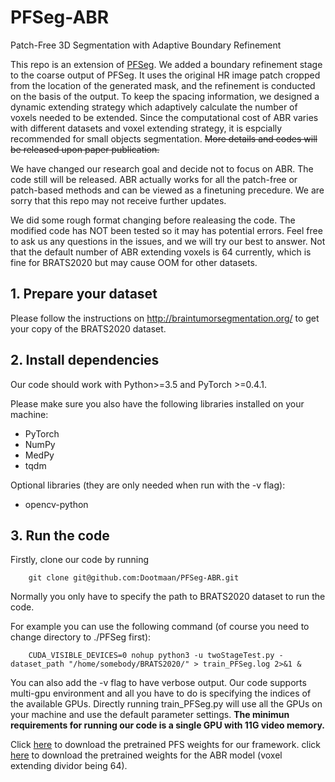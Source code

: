 # PFSeg-ABR
Patch-Free 3D Segmentation with Adaptive Boundary Refinement

This repo is an extension of [PFSeg](https://github.com/Dootmaan/PFSeg). We added a boundary refinement stage to the coarse output of PFSeg. It uses the original HR image patch cropped from the location of the generated mask, and the refinement is conducted on the basis of the output. To keep the spacing information, we designed a dynamic extending strategy which adaptively calculate the number of voxels needed to be extended. Since the computational cost of ABR varies with different datasets and voxel extending strategy, it is espcially recommended for small objects segmentation. ~~More details and codes will be released upon paper publication.~~

We have changed our research goal and decide not to focus on ABR. The code still will be released. ABR actually works for all the patch-free or patch-based methods and can be viewed as a finetuning precedure. We are sorry that this repo may not receive further updates.

We did some rough format changing before realeasing the code. The modified code has NOT been tested so it may has potential errors. Feel free to ask us any questions in the issues, and we will try our best to answer. Not that the default number of ABR extending voxels is 64 currently, which is fine for BRATS2020 but may cause OOM for other datasets.

## 1. Prepare your dataset
Please follow the instructions on http://braintumorsegmentation.org/ to get your copy of the BRATS2020 dataset. 

## 2. Install dependencies
Our code should work with Python>=3.5 and PyTorch >=0.4.1. 

Please make sure you also have the following libraries installed on your machine:
- PyTorch
- NumPy
- MedPy
- tqdm

Optional libraries (they are only needed when run with the -v flag):
- opencv-python

## 3. Run the code
Firstly, clone our code by running

```
    git clone git@github.com:Dootmaan/PFSeg-ABR.git
```
Normally you only have to specify the path to BRATS2020 dataset to run the code.

For example you can use the following command (of course you need to change directory to ./PFSeg first):

```
    CUDA_VISIBLE_DEVICES=0 nohup python3 -u twoStageTest.py -dataset_path "/home/somebody/BRATS2020/" > train_PFSeg.log 2>&1 &
```

You can also add the -v flag to have verbose output. Our code supports multi-gpu environment and all you have to do is specifying the indices of the available GPUs. Directly running train_PFSeg.py will use all the GPUs on your machine and use the default parameter settings. **The minimun requirements for running our code is a single GPU with 11G video memory.**

Click [here](https://drive.google.com/file/d/1kG2kYU_56-0UV2E2I59c1qYphoYRdziK/view?usp=sharing) to download the pretrained PFS weights for our framework. click [here]() to download the pretrained weights for the ABR model (voxel extending dividor being 64).
